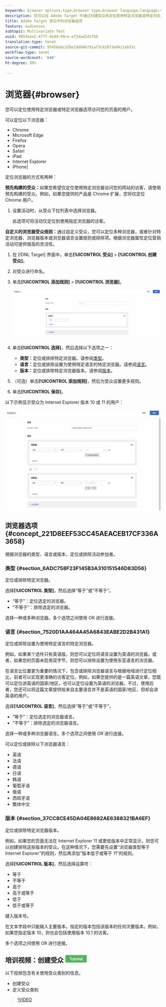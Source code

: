 ```yaml
---
keywords: browser options;type;browser type;browser language;language;version;browser version
description: 您可以在 Adobe Target 中通过创建受众来定位使用特定浏览器或特定浏览器选项访问您的页面的用户。
title: Adobe Target 受众中的浏览器选项
feature: audiences
subtopic: Multivariate Test
uuid: 9059aae2-477f-4e8d-99ce-ef2dad2d17bb
translation-type: tm+mt
source-git-commit: 95450abc32be19d04b791af3c62673e9411ab53c
workflow-type: tm+mt
source-wordcount: '648'
ht-degree: 99%

---
```



# 浏览器{#browser}

您可以定位使用特定浏览器或特定浏览器选项访问您的页面的用户。

可以定位以下浏览器：

* Chrome
* Microsoft Edge
* Firefox
* Opera
* Safari
* iPad
* Internet Explorer
* iPhone|

定位浏览器的方式有两种：

**预先构建的受众：**&#x200B;如果您希望仅定位使用特定浏览器访问您的网站的访客，请使用预先构建的受众。例如，如果您提供的产品是 Chrome 扩展，您将仅定位 Chrome 用户。

1. 设置活动时，从受众下拉列表中选择浏览器。

   此选项可将活动仅定位到使用指定浏览器的访客。

**自定义的浏览器受众规则：**&#x200B;通过自定义受众，您可以定位多种浏览器，或者针对特定浏览器、浏览器版本或浏览器语言设置规则或排除项。根据浏览器属性定位营销活动可提供很高的灵活性。

1. 在 [!DNL Target] 界面中，单击&#x200B;**[!UICONTROL 受众]** > **[!UICONTROL 创建受众]**。
1. 对受众进行命名。
1. 单击&#x200B;**[!UICONTROL 添加规则]** > **[!UICONTROL 浏览器]**。

   ![“规则”>“浏览器”](assets/target_browser.png)

1. 单击&#x200B;**[!UICONTROL 选择]**，然后选择以下选项之一：

   * **类型：**&#x200B;定位或排除特定浏览器。请参阅[类型](/help/c-target/c-audiences/c-target-rules/browser.md#section_6ADC758F23F145B3A310151546D83D56)。
   * **语言：**&#x200B;定位或排除设置为使用特定语言的特定浏览器。请参阅[语言](/help/c-target/c-audiences/c-target-rules/browser.md#section_7520D1AA464A45A6843EABE2D2B431A1)。
   * **版本：**&#x200B;定位或排除特定浏览器版本。请参阅[版本](/help/c-target/c-audiences/c-target-rules/browser.md#section_37CC8CE45DA04E8682AE6388321BA6EF)。

1. （可选）单击&#x200B;**[!UICONTROL 添加规则]**，然后为受众设置更多规则。
1. 单击&#x200B;**[!UICONTROL 保存]**。

以下示例显示受众为 Internet Explorer 版本 10 或 11 的用户：

![定位 IE 10 和 11](/help/c-target/c-audiences/c-target-rules/assets/target_ie-10-11.png)

## 浏览器选项 {#concept_221D8EEF53CC45AEACEB17CF336A3658}

根据浏览器的类型、语言或版本，定位或排除活动参加者。

### 类型 {#section_6ADC758F23F145B3A310151546D83D56}

定位或排除特定浏览器。

选择&#x200B;**[!UICONTROL 类型]**，然后选择“等于”或“不等于”。

* “等于”：定位选定的浏览器。
* “不等于”：排除选定的浏览器。

选择一种或多种浏览器。多个选项之间使用 OR 进行连接。

### 语言 {#section_7520D1AA464A45A6843EABE2D2B431A1}

定位或排除设置为使用特定语言的特定浏览器。

例如，如果某个选件只有英语版，则您可以定位将语言设置为英语的浏览器。或者，如果您的页面未启用双字节，则您可以排除设置为使用东亚语言的浏览器。

在语言比位置更为重要的情况下，包含或排除浏览器语言与根据地域进行定位相比，前者可以实现更准确的访客定位。例如，如果您提供的是一篇英语文章，您既可以定位讲英语的国家/地区，也可以定位设置为英语的浏览器。不过，使用后者，您还可以将这篇文章提供给来自主要语言并不是英语的国家/地区、但却会讲英语的用户。

选择&#x200B;**[!UICONTROL 语言]**，然后选择“等于”或“不等于”。

* “等于”：定位选定的浏览器语言。
* “不等于”：排除选定的浏览器语言。

选择一种或多种浏览器语言。多个选项之间使用 OR 进行连接。

可以定位或排除以下浏览器语言：

* 英语
* 法语
* 德语
* 日语
* 韩语
* 葡萄牙语
* 俄语
* 西班牙语
* 繁体中文

### 版本 {#section_37CC8CE45DA04E8682AE6388321BA6EF}

定位或排除特定浏览器版本。

例如，如果您的页面无法在 Internet Explorer 11 或更低版本中正常显示，则您可以创建排除这些版本的受众。在这种情况下，您需要先设置“浏览器类型等于 Internet Explorer”的规则，然后再添加“版本低于或等于 11”的规则。

选择&#x200B;**[!UICONTROL 版本]**，然后选择运算符：

* 等于
* 不等于
* 高于
* 高于或等于
* 低于
* 低于或等于

键入版本号。

在文本字段中只能输入主要版本。指定的版本包括该版本的任何次要版本。例如，如果您指定版本 10，则也会包括使用版本 10.1 的访客。

多个选项之间使用 OR 进行连接。

## 培训视频：创建受众 ![教程徽章](/help/assets/tutorial.png)

以下视频包含有关使用受众类别的信息。

* 创建受众
* 定义受众类别

>[!VIDEO](https://video.tv.adobe.com/v/17392)